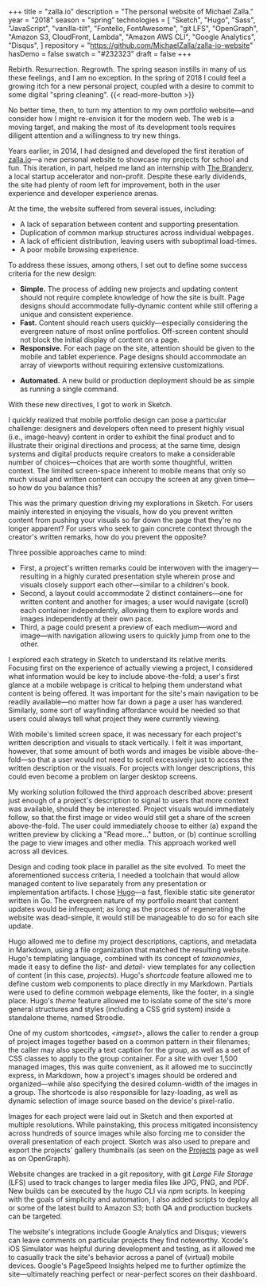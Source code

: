+++
title = "zalla.io"
description = "The personal website of Michael Zalla."
year = "2018"
season = "spring"
technologies = [
	"Sketch",
	"Hugo",
	"Sass",
	"JavaScript",
	"vanilla-tilt",
	"Fontello, FontAwesome",
	"git LFS",
	"OpenGraph",
	"Amazon S3, CloudFront, Lambda",
	"Amazon AWS CLI",
	"Google Analytics",
	"Disqus",
]
repository = "https://github.com/MichaelZalla/zalla-io-website"
hasDemo = false
swatch = "#232323"
draft = false
+++

Rebirth. Resurrection. Regrowth. The spring season instills in many of us these feelings, and I am no exception. In the spring of 2018 I could feel a growing itch for a new personal project, coupled with a desire to commit to some digital "spring cleaning". {{< read-more-button >}}

No better time, then, to turn my attention to my own portfolio website—and consider how I might re-envision it for the modern web. The web is a moving target, and making the most of its development tools requires diligent attention and a willingness to try new things.

Years earlier, in 2014, I had designed and developed the first iteration of [zalla.io](/)—a new personal website to showcase my projects for school and fun. <!--The design was informed, in part, by the 3 or 4 previous manifestations of my portfolio site, dating back to 2011. -->This iteration, in part, helped me land an internship with [The Brandery](https://www.brandery.org), a local startup accelerator and non-profit. Despite these early dividends, the site had plenty of room left for improvement, both in the user experience and developer experience arenas.

At the time, the website suffered from several issues, including:

- A lack of separation between content and supporting presentation.
- Duplication of common markup structures across individual webpages.
- A lack of efficient distribution, leaving users with suboptimal load-times.
- A poor mobile browsing experience.

To address these issues, among others, I set out to define some success criteria for the new design:

- **Simple.** The process of adding new projects and updating content should not require complete knowledge of how the site is built. Page designs should accommodate fully-dynamic content while still offering a unique and consistent experience.
- **Fast.** Content should reach users quickly—especially considering the evergreen nature of most online portfolios. Off-screen content should not block the initial display of content on a page.
- **Responsive.** For each page on the site, attention should be given to the mobile and tablet experience. Page designs should accommodate an array of viewports without requiring extensive customizations.
<!-- - **Discoverable.**  -->
- **Automated.** A new build or production deployment should be as simple as running a single command.

With these new directives, I got to work in Sketch.

I quickly realized that mobile portfolio design can pose a particular challenge: designers and developers often need to present highly visual (i.e., image-heavy) content in order to exhibit the final product and to illustrate their original directions and process; at the same time, design systems and digital products require creators to make a considerable number of choices—choices that are worth some thoughtful, written context. The limited screen-space inherent to mobile means that only so much visual and written content can occupy the screen at any given time—so how do you balance this?

This was the primary question driving my explorations in Sketch. For users mainly interested in enjoying the visuals, how do you prevent written content from pushing your visuals so far down the page that they're no longer apparent? For users who seek to gain concrete context through the creator's written remarks, how do you prevent the opposite?

Three possible approaches came to mind:

- First, a project's written remarks could be interwoven with the imagery—resulting in a highly curated presentation style wherein prose and visuals closely support each other—similar to a children's book.
- Second, a layout could accommodate 2 distinct containers—one for written content and another for images; a user would navigate (scroll) each container independently, allowing them to explore words and images independently at their own pace.
- Third, a page could present a preview of each medium—word and image—with navigation allowing users to quickly jump from one to the other.

I explored each strategy in Sketch to understand its relative merits. Focusing first on the experience of actually viewing a project, I considered what information would be key to include above-the-fold; a user's first glance at a mobile webpage is critical to helping them understand what content is being offered. It was important for the site's main navigation to be readily available—no matter how far down a page a user has wandered. Similarly, some sort of wayfinding affordance would be needed so that users could always tell what project they were currently viewing.

With mobile's limited screen space, it was necessary for each project's written description and visuals to stack vertically. I felt it was important, however, that some amount of both words and images be visible above-the-fold—so that a user would not need to scroll excessively just to access the written description or the visuals. For projects with longer descriptions, this could even become a problem on larger desktop screens.

My working solution followed the third approach described above: present just enough of a project's description to signal to users that more context was available, should they be interested. Project visuals would immediately follow, so that the first image or video would still get a share of the screen above-the-fold. The user could immediately choose to either (a) expand the written preview by clicking a "Read more…" button, or (b) continue scrolling the page to view images and other media. This approach worked well across all devices.

Design and coding took place in parallel as the site evolved. To meet the aforementioned success criteria, I needed a toolchain that would allow managed content to live separately from any presentation or implementation artifacts. I chose [Hugo](https://gohugo.io/)—a fast, flexible static site generator written in Go. The evergreen nature of my portfolio meant that content updates would be infrequent; as long as the process of regenerating the website was dead-simple, it would still be manageable to do so for each site update.

Hugo allowed me to define my project descriptions, captions, and metadata in Markdown, using a file organization that matched the resulting website. Hugo's templating language, combined with its concept of *taxonomies*, made it easy to define the *list-* and *detail-* view templates for any collection of content (in this case, *projects*). Hugo's *shortcode* feature allowed me to define custom web components to place directly in my Markdown. Partials were used to define common webpage elements, like the footer, in a single place. Hugo's *theme* feature allowed me to isolate some of the site's more general structures and styles (including a CSS grid system) inside a standalone theme, named Stroodle.

One of my custom shortcodes, *\<imgset\>*, allows the caller to render a group of project images together based on a common pattern in their filenames; the caller may also specify a text caption for the group, as well as a set of CSS classes to apply to the group container. For a site with over 1,500 managed images, this was quite convenient, as it allowed me to succinctly express, in Markdown, how a project's images should be ordered and organized—while also specifying the desired column-width of the images in a group. The shortcode is also responsible for lazy-loading, as well as dynamic selection of image source based on the device's pixel-ratio.

Images for each project were laid out in Sketch and then exported at multiple resolutions. While painstaking, this process mitigated inconsistency across hundreds of source images while also forcing me to consider the overall presentation of each project. Sketch was also used to prepare and export the projects' gallery thumbnails (as seen on the [Projects](/projects/) page as well as on OpenGraph).

Website changes are tracked in a git repository, with git *Large File Storage* (LFS) used to track changes to larger media files like JPG, PNG, and PDF. New builds can be executed by the *hugo* CLI via *npm* scripts. In keeping with the goals of simplicity and automation, I also added scripts to deploy all or some of the latest build to Amazon S3; both QA and production buckets can be targeted.

The website's integrations include Google Analytics and Disqus; viewers can leave comments on particular projects they find noteworthy. Xcode's iOS Simulator was helpful during development and testing, as it allowed me to casually track the site's behavior across a panel of (virtual) mobile devices. Google's PageSpeed Insights helped me to further optimize the site—ultimately reaching perfect or near-perfect scores on their dashboard.
